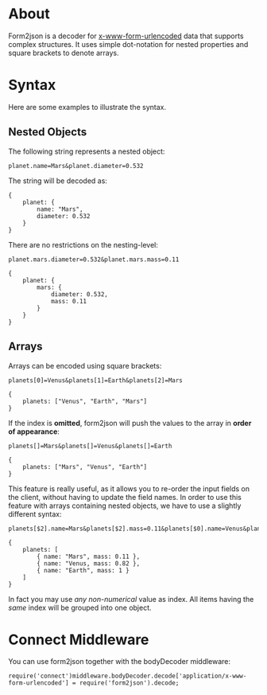 # About

Form2json is a decoder for [x-www-form-urlencoded](http://www.w3.org/MarkUp/html-spec/html-spec_8.html#SEC8.2.1) data
that supports complex structures. It uses simple dot-notation for nested properties and square brackets to denote arrays.

# Syntax

Here are some examples to illustrate the syntax.

## Nested Objects

The following string represents a nested object:

    planet.name=Mars&planet.diameter=0.532

The string will be decoded as:

	{
		planet: {
			name: "Mars",
			diameter: 0.532
		}
	}

There are no restrictions on the nesting-level:

	planet.mars.diameter=0.532&planet.mars.mass=0.11

	{
		planet: {
			mars: {
				diameter: 0.532,
				mass: 0.11
			}
		}
	}

## Arrays

Arrays can be encoded using square brackets:

    planets[0]=Venus&planets[1]=Earth&planets[2]=Mars

	{
		planets: ["Venus", "Earth", "Mars"]
	}

If the index is **omitted**, form2json will push the values to the array in **order of appearance**:

	planets[]=Mars&planets[]=Venus&planets[]=Earth

	{
		planets: ["Mars", "Venus", "Earth"]
	}

This feature is really useful, as it allows you to re-order the input fields on the client, without having to update the field names. In order to use this feature with arrays containing nested objects, we have to use a slightly different syntax:

	planets[$2].name=Mars&planets[$2].mass=0.11&planets[$0].name=Venus&planets[$0].mass=0.82&planets[$1].name=Earth&planets[$1].mass=1

	{
		planets: [
			{ name: "Mars", mass: 0.11 },
			{ name: "Venus, mass: 0.82 },
			{ name: "Earth", mass: 1 }
		]
	}

In fact you may use *any non-numerical* value as index. All items having the *same* index will be grouped into one object.

# Connect Middleware

You can use form2json together with the bodyDecoder middleware:

    require('connect')middleware.bodyDecoder.decode['application/x-www-form-urlencoded'] = require('form2json').decode;
